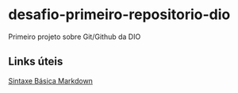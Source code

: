 # desafio-primeiro-repositorio-dio
Primeiro projeto sobre Git/Github da DIO

## Links úteis
[Sintaxe Básica Markdown](https://www.markdownguide.org/basic-syntax/)
